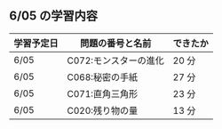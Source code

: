 ## 6/05 の学習内容

| 学習予定日 | 問題の番号と名前      | できたか |
| ---------- | --------------------- | -------- |
| 6/05       | C072:モンスターの進化 | 20 分    |
| 6/05       | C068:秘密の手紙       | 27 分    |
| 6/05       | C071:直角三角形       | 23 分    |
| 6/05       | C020:残り物の量       | 13 分    |
